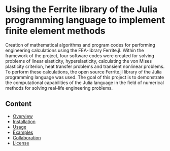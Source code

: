 # Using the Ferrite library of the Julia programming language to implement finite element methods

Creation of mathematical algorithms and program codes for performing engineering calculations
using the FEA-library Ferrite.jl.
Within the framework of the project, four software codes were created for solving problems of linear elasticity, hyperelasticity, calculating the von Mises plasticity criterion, heat transfer problems and transient nonlinear problems. To perform these calculations, the open source Ferrite.jl library of the Julia programming language was used.
The goal of this project is to demonstrate the computational capabilities of the Julia language in the field of numerical methods for solving real-life engineering problems.

## Content

- [Overview](#описание)
- [Installation](#установка)
- [Usage](#использование)
- [Examples](#примеры)
- [Collaboration](#сотрудничество)
- [License](#лицензия)

